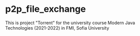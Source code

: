 # p2p_file_exchange
This is project "Torrent" for the university course Modern Java Technologies (2021-2022) in FMI, Sofia University

